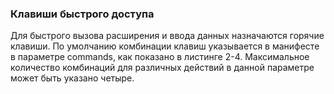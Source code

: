 ### Клавиши быстрого доступа

Для быстрого вызова расширения и ввода данных назначаются горячие клавиши. По умолчанию комбинации клавиш указывается в манифесте в параметре commands, как показано в листинге 2-4. Максимальное количество комбинаций для различных действий в данной параметре может быть указано четыре.





